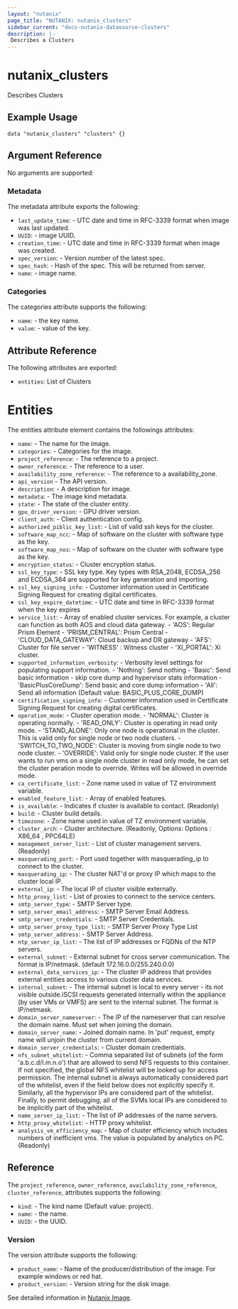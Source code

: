 ```yaml
---
layout: "nutanix"
page_title: "NUTANIX: nutanix_clusters"
sidebar_current: "docs-nutanix-datasource-clusters"
description: |-
 Describes a Clusters
---
```


# nutanix_clusters

Describes Clusters

## Example Usage

```hcl
data "nutanix_clusters" "clusters" {}
```

## Argument Reference

No arguments are supported:

### Metadata

The metadata attribute exports the following:

* `last_update_time`: - UTC date and time in RFC-3339 format when image was last updated.
* `UUID`: - image UUID.
* `creation_time`: - UTC date and time in RFC-3339 format when image was created.
* `spec_version`: - Version number of the latest spec.
* `spec_hash`: - Hash of the spec. This will be returned from server.
* `name`: - image name.

### Categories

The categories attribute supports the following:

* `name`: - the key name.
* `value`: - value of the key.

## Attribute Reference

The following attributes are exported:

* `entities`: List of Clusters

# Entities

The entities attribute element contains the followings attributes:

* `name`: -  The name for the image.
* `categories`: - Categories for the image.
* `project_reference`: - The reference to a project.
* `owner_reference`: - The reference to a user.
* `availability_zone_reference`: - The reference to a availability_zone.
* `api_version` - The API version.
* `description`: - A description for image.
* `metadata`: - The image kind metadata.
* `state`: - The state of the cluster entity.
* `gpu_driver_version`: - GPU driver version.
* `client_auth`: - Client authentication config.
* `authorized_piblic_key_list`: - List of valid ssh keys for the cluster.
* `software_map_ncc`: - Map of software on the cluster with software type as the key.
* `software_map_nos`: - Map of software on the cluster with software type as the key.
* `encryption_status`: - Cluster encryption status.
* `ssl_key_type`: - SSL key type. Key types with RSA_2048, ECDSA_256 and ECDSA_384 are supported for key generation and importing.
* `ssl_key_signing_info`: - Customer information used in Certificate Signing Request for creating digital certificates.
* `ssl_key_expire_datetime`: - UTC date and time in RFC-3339 format when the key expires
* `service_list`: - Array of enabled cluster services. For example, a cluster can function as both AOS and cloud data gateway. - 'AOS': Regular Prism Element - 'PRISM_CENTRAL': Prism Central - 'CLOUD_DATA_GATEWAY': Cloud backup and DR gateway - 'AFS': Cluster for file server - 'WITNESS' : Witness cluster - 'XI_PORTAL': Xi cluster.
* `supported_information_verbosity`: - Verbosity level settings for populating support information. - 'Nothing': Send nothing - 'Basic': Send basic information - skip core dump and hypervisor stats information - 'BasicPlusCoreDump': Send basic and core dump information - 'All': Send all information (Default value: BASIC_PLUS_CORE_DUMP)
* `certification_signing_info`: - Customer information used in Certificate Signing Request for creating digital certificates.
* `operation_mode`: - Cluster operation mode. - 'NORMAL': Cluster is operating normally. - 'READ_ONLY': Cluster is operating in read only mode. - 'STAND_ALONE': Only one node is operational in the cluster. This is valid only for single node or two node clusters. - 'SWITCH_TO_TWO_NODE': Cluster is moving from single node to two node cluster. - 'OVERRIDE': Valid only for single node cluster. If the user wants to run vms on a single node cluster in read only mode, he can set the cluster peration mode to override. Writes will be allowed in override mode.
* `ca_certificate_list`: - Zone name used in value of TZ environment variable.
* `enabled_feature_list`: - Array of enabled features.
* `is_available`: - Indicates if cluster is available to contact. (Readonly)
* `build`: - Cluster build details.
* `timezone`: - Zone name used in value of TZ environment variable.
* `cluster_arch`: - Cluster architecture. (Readonly, Options: Options : X86_64 , PPC64LE)
* `management_server_list`: - List of cluster management servers. (Readonly)
* `masquerading_port`: - Port used together with masquerading_ip to connect to the cluster.
* `masquerading_ip`: - The cluster NAT'd or proxy IP which maps to the cluster local IP.
* `external_ip`: - The local IP of cluster visible externally.
* `http_proxy_list`: - List of proxies to connect to the service centers.
* `smtp_server_type`: - SMTP Server type.
* `smtp_server_email_address`: - SMTP Server Email Address.
* `smtp_server_credentials`: - SMTP Server Credentials.
* `smtp_server_proxy_type_list`: - SMTP Server Proxy Type List
* `smtp_server_address`: - SMTP Server Address.
* `ntp_server_ip_list`: - The list of IP addresses or FQDNs of the NTP servers.
* `external_subnet`: - External subnet for cross server communication. The format is IP/netmask. (default 172.16.0.0/255.240.0.0)
* `external_data_services_ip`: - The cluster IP address that provides external entities access to various cluster data services.
* `internal_subnet`: - The internal subnet is local to every server - its not visible outside.iSCSI requests generated internally within the appliance (by user VMs or VMFS) are sent to the internal subnet. The format is IP/netmask.
* `domain_server_nameserver`: -  The IP of the nameserver that can resolve the domain name. Must set when joining the domain.
* `domain_server_name`: - Joined domain name. In 'put' request, empty name will unjoin the cluster from current domain.
* `domain_server_credentials`: - Cluster domain credentials.
* `nfs_subnet_whitelist`: - Comma separated list of subnets (of the form 'a.b.c.d/l.m.n.o') that are allowed to send NFS requests to this container. If not specified, the global NFS whitelist will be looked up for access permission. The internal subnet is always automatically considered part of the whitelist, even if the field below does not explicitly specify it. Similarly, all the hypervisor IPs are considered part of the whitelist. Finally, to permit debugging, all of the SVMs local IPs are considered to be implicitly part of the whitelist.
* `name_server_ip_list`: - The list of IP addresses of the name servers.
* `http_proxy_whitelist`: - HTTP proxy whitelist.
* `analysis_vm_efficiency_map`: - Map of cluster efficiency which includes numbers of inefficient vms. The value is populated by analytics on PC. (Readonly)

## Reference

The `project_reference`, `owner_reference`, `availability_zone_reference`, `cluster_reference`, attributes supports the following:

* `kind`: - The kind name (Default value: project).
* `name`: - the name.
* `UUID`: - the UUID.

### Version

The version attribute supports the following:

* `product_name`: - Name of the producer/distribution of the image. For example windows or red hat.
* `product_version`: - Version string for the disk image.

See detailed information in [Nutanix Image](https://nutanix.github.io/Automation/experimental/swagger-redoc-sandbox/#tag/clusters/paths/~1clusters~1multicluster_config/post).